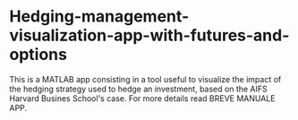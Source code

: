 # Hedging-management-visualization-app-with-futures-and-options

This is a MATLAB app consisting in a tool useful to visualize the impact of the hedging strategy used to hedge an investment, 
based on the AIFS Harvard Busines School's case. For more details read BREVE MANUALE APP.
